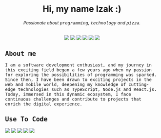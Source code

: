 <samp><h1 align="center">Hi, my name Izak :)</h1></samp>

<h6 align="center">Passionate about <kbd>programming</kbd>, <kbd>technology</kbd> and <kbd>pizza</kbd>.</h6>

<p align="center">
  <img src="https://img.shields.io/badge/Website-000000?&style=for-the-badge&logo=google-chrome&logoColor=ffffff">
  <img src="https://img.shields.io/badge/Linkedin-000000?&style=for-the-badge&logo=linkedin&logoColor=ffffff">
  <img src="https://img.shields.io/badge/Github-000000?&style=for-the-badge&logo=github&logoColor=ffffff">
  <img src="https://img.shields.io/badge/Twitter-000000?&style=for-the-badge&logo=twitter&logoColor=ffffff">
  <img src="https://img.shields.io/badge/Discord-000000?&style=for-the-badge&logo=discord&logoColor=ffffff">
  <img src="https://img.shields.io/badge/Spotify-000000?&style=for-the-badge&logo=spotify&logoColor=ffffff">
</p>

## <samp>About me</samp>

<p><samp>I am a software development enthusiast, and my journey in this exciting field began a few years ago when my passion for exploring the possibilities of programming was sparked. Since then, I have been drawn to exciting projects in the web and mobile world, deepening my knowledge of cutting-edge technologies such as TypeScript, Node.js and React.js. Today, immersed in this dynamic ecosystem, I face continuous challenges and contribute to projects that enrich the digital experience.</samp></p>

## <samp>Use To Code</samp>

<p>
  <img src="https://img.shields.io/badge/TypeScript-000000?&style=for-the-badge&logo=typescript&logoColor=ffffff">
  <img src="https://img.shields.io/badge/JavaScript-000000?&style=for-the-badge&logo=javascript&logoColor=ffffff">
  <img src="https://img.shields.io/badge/Kotlin-000000?&style=for-the-badge&logo=kotlin&logoColor=ffffff">
  <img src="https://img.shields.io/badge/Java-000000?&style=for-the-badge&logo=java&logoColor=ffffff">
  <img src="https://img.shields.io/badge/Go-000000?&style=for-the-badge&logo=go&logoColor=ffffff">
</p>
